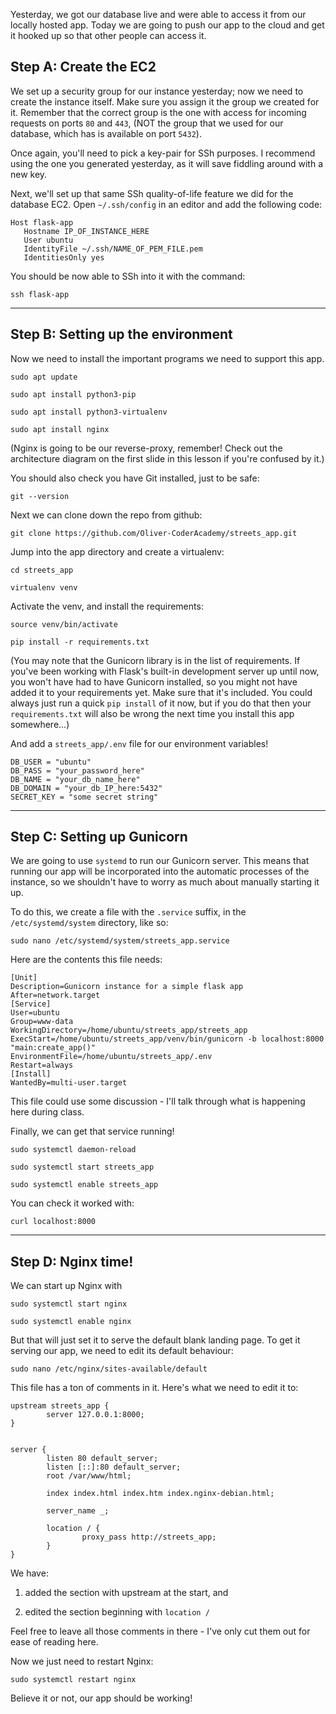 Yesterday, we got our database live and were able to access it from our locally hosted app. Today we are going to push our app to the cloud and get it hooked up so that other people can access it.

## Step A: Create the EC2

We set up a security group for our instance yesterday; now we need to create the instance itself. Make sure you assign it the group we created for it. Remember that the correct group is the one with access for incoming requests on ports `80` and `443`, (NOT the group that we used for our database, which has is available on port `5432`).

Once again, you'll need to pick a key-pair for SSh purposes. I recommend using the one you generated yesterday, as it will save fiddling around with a new key.

Next, we'll set up that same SSh quality-of-life feature we did for the database EC2. Open `~/.ssh/config`  in an editor and add the following code:

```
Host flask-app
   Hostname IP_OF_INSTANCE_HERE
   User ubuntu
   IdentityFile ~/.ssh/NAME_OF_PEM_FILE.pem
   IdentitiesOnly yes
```

You should be now able to SSh into it with the command:

```
ssh flask-app
```

---

## Step B: Setting up the environment

Now we need to install the important programs we need to support this app.

```
sudo apt update

sudo apt install python3-pip

sudo apt install python3-virtualenv

sudo apt install nginx
```


(Nginx is going to be our reverse-proxy, remember! Check out the architecture diagram on the first slide in this lesson if you're confused by it.) 

You should also check you have Git installed, just to be safe:

```
git --version
```


Next we can clone down the repo from github:

```
git clone https://github.com/Oliver-CoderAcademy/streets_app.git
```


Jump into the app directory and create a virtualenv:

```
cd streets_app

virtualenv venv
```


Activate the venv, and install the requirements:

```
source venv/bin/activate

pip install -r requirements.txt
```

(You may note that the Gunicorn library is in the list of requirements. If you've been working with Flask's built-in development server up until now, you won't have had to have Gunicorn installed, so you might not have added it to your requirements yet. Make sure that it's included. You could always just run a quick `pip install` of it now, but if you do that then your `requirements.txt` will also be wrong the next time you install this app somewhere...) 



And add a `streets_app/.env` file for our environment variables!

```
DB_USER = "ubuntu"
DB_PASS = "your_password_here"
DB_NAME = "your_db_name_here"
DB_DOMAIN = "your_db_IP_here:5432"
SECRET_KEY = "some secret string"
```

---

## Step C: Setting up Gunicorn

We are going to use `systemd` to run our Gunicorn server. This means that running our app will be incorporated into the automatic processes of the instance, so we shouldn't have to worry as much about manually starting it up. 

To do this, we create a file with the `.service` suffix, in the `/etc/systemd/system` directory, like so:

```
sudo nano /etc/systemd/system/streets_app.service
```

Here are the contents this file needs:

```
[Unit]
Description=Gunicorn instance for a simple flask app
After=network.target
[Service]
User=ubuntu
Group=www-data
WorkingDirectory=/home/ubuntu/streets_app/streets_app
ExecStart=/home/ubuntu/streets_app/venv/bin/gunicorn -b localhost:8000 "main:create_app()"
EnvironmentFile=/home/ubuntu/streets_app/.env
Restart=always
[Install]
WantedBy=multi-user.target
```

This file could use some discussion - I'll talk through what is happening here during class.



Finally, we can get that service running!

```
sudo systemctl daemon-reload

sudo systemctl start streets_app

sudo systemctl enable streets_app
```


You can check it worked with:

```
curl localhost:8000
```

---

## Step D: Nginx time!

We can start up Nginx with 

```
sudo systemctl start nginx

sudo systemctl enable nginx
```

But that will just set it to serve the default blank landing page. To get it serving our app, we need to edit its default behaviour:

```
sudo nano /etc/nginx/sites-available/default
```

This file has a ton of comments in it. Here's what we need to edit it to:

```
upstream streets_app {
        server 127.0.0.1:8000;
}


server {
        listen 80 default_server;
        listen [::]:80 default_server;
        root /var/www/html;

        index index.html index.htm index.nginx-debian.html;

        server_name _;

        location / {
                proxy_pass http://streets_app;
        }
}
```

We have:

1. added the section with upstream at the start, and

1. edited the section beginning with `location /`

Feel free to leave all those comments in there - I've only cut them out for ease of reading here.

Now we just need to restart Nginx:

```
sudo systemctl restart nginx
```

Believe it or not, our app should be working!

